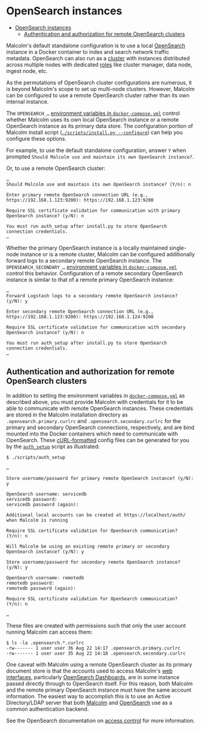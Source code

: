 # <a name="OpenSearchInstance"></a>OpenSearch instances

* [OpenSearch instances](#OpenSearchInstance)
    - [Authentication and authorization for remote OpenSearch clusters](#OpenSearchAuth)

Malcolm's default standalone configuration is to use a local [OpenSearch](https://opensearch.org/) instance in a Docker container to index and search network traffic metadata. OpenSearch can also run as a [cluster](https://opensearch.org/docs/latest/opensearch/cluster/) with instances distributed across multiple nodes with dedicated [roles](https://opensearch.org/docs/latest/opensearch/cluster/#nodes) like cluster manager, data node, ingest node, etc.

As the permutations of OpenSearch cluster configurations are numerous, it is beyond Malcolm's scope to set up multi-node clusters. However, Malcolm can be configured to use a remote OpenSearch cluster rather than its own internal instance.

The `OPENSEARCH_…` [environment variables in `docker-compose.yml`](malcolm-config.md#DockerComposeYml) control whether Malcolm uses its own local OpenSearch instance or a remote OpenSearch instance as its primary data store. The configuration portion of Malcolm install script ([`./scripts/install.py --configure`](malcolm-config.md#ConfigAndTuning)) can help you configure these options.

For example, to use the default standalone configuration, answer `Y` when prompted `Should Malcolm use and maintain its own OpenSearch instance?`.

Or, to use a remote OpenSearch cluster:

```
…
Should Malcolm use and maintain its own OpenSearch instance? (Y/n): n

Enter primary remote OpenSearch connection URL (e.g., https://192.168.1.123:9200): https://192.168.1.123:9200

Require SSL certificate validation for communication with primary OpenSearch instance? (y/N): n

You must run auth_setup after install.py to store OpenSearch connection credentials.
…
```

Whether the primary OpenSearch instance is a locally maintained single-node instance or is a remote cluster, Malcolm can be configured additionally forward logs to a secondary remote OpenSearch instance. The `OPENSEARCH_SECONDARY_…` [environment variables in `docker-compose.yml`](malcolm-config.md#DockerComposeYml) control this behavior. Configuration of a remote secondary OpenSearch instance is similar to that of a remote primary OpenSearch instance:


```
…
Forward Logstash logs to a secondary remote OpenSearch instance? (y/N): y

Enter secondary remote OpenSearch connection URL (e.g., https://192.168.1.123:9200): https://192.168.1.124:9200

Require SSL certificate validation for communication with secondary OpenSearch instance? (y/N): n

You must run auth_setup after install.py to store OpenSearch connection credentials.
…
```

## <a name="OpenSearchAuth"></a>Authentication and authorization for remote OpenSearch clusters

In addition to setting the environment variables in [`docker-compose.yml`](malcolm-config.md#DockerComposeYml) as described above, you must provide Malcolm with credentials for it to be able to communicate with remote OpenSearch instances. These credentials are stored in the Malcolm installation directory as `.opensearch.primary.curlrc` and `.opensearch.secondary.curlrc` for the primary and secondary OpenSearch connections, respectively, and are bind mounted into the Docker containers which need to communicate with OpenSearch. These [cURL-formatted](https://everything.curl.dev/cmdline/configfile) config files can be generated for you by the [`auth_setup`](authsetup.md#AuthSetup) script as illustrated:

```
$ ./scripts/auth_setup 

…

Store username/password for primary remote OpenSearch instance? (y/N): y

OpenSearch username: servicedb 
servicedb password:
servicedb password (again):

Additional local accounts can be created at https://localhost/auth/ when Malcolm is running

Require SSL certificate validation for OpenSearch communication? (Y/n): n

Will Malcolm be using an existing remote primary or secondary OpenSearch instance? (y/N): y

Store username/password for secondary remote OpenSearch instance? (y/N): y

OpenSearch username: remotedb
remotedb password:
remotedb password (again):

Require SSL certificate validation for OpenSearch communication? (Y/n): n

…
```

These files are created with permissions such that only the user account running Malcolm can access them:

```
$ ls -la .opensearch.*.curlrc
-rw------- 1 user user 36 Aug 22 14:17 .opensearch.primary.curlrc
-rw------- 1 user user 35 Aug 22 14:18 .opensearch.secondary.curlrc
```

One caveat with Malcolm using a remote OpenSearch cluster as its primary document store is that the accounts used to access Malcolm's [web interfaces](quickstart.md#UserInterfaceURLs), particularly [OpenSearch Dashboards](dashboards.md#Dashboards), are in some instance passed directly through to OpenSearch itself. For this reason, both Malcolm and the remote primary OpenSearch instance must have the same account information. The easiest way to accomplish this is to use an Active Directory/LDAP server that both [Malcolm](authsetup.md#AuthLDAP) and [OpenSearch](https://opensearch.org/docs/latest/security-plugin/configuration/ldap/) use as a common authentication backend.

See the OpenSearch documentation on [access control](https://opensearch.org/docs/latest/security-plugin/access-control/index/) for more information.